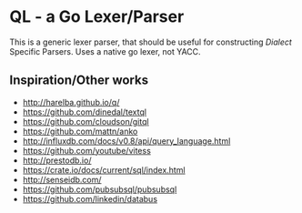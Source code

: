 QL - a Go Lexer/Parser
====================================================

This is a generic lexer parser, that should be useful
for constructing *Dialect* Specific Parsers.  Uses a native
go lexer, not YACC.   

Inspiration/Other works
--------------------------

* http://harelba.github.io/q/
* https://github.com/dinedal/textql
* https://github.com/cloudson/gitql
* https://github.com/mattn/anko
* http://influxdb.com/docs/v0.8/api/query_language.html
* https://github.com/youtube/vitess
* http://prestodb.io/
* https://crate.io/docs/current/sql/index.html
* http://senseidb.com/
* https://github.com/pubsubsql/pubsubsql
* https://github.com/linkedin/databus
